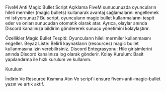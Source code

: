 FiveM Anti Magic Bullet Script
Açıklama
FiveM sunucunuzda oyuncuların hileli mermiler (magic bullets) kullanarak avantaj sağlamalarını engellemek mi istiyorsunuz? Bu script, oyuncuların magic bullet kullanmalarını tespit eder ve onları sunucudan otomatik olarak atar. Ayrıca, olaylar anında Discord kanalınıza bildirim göndererek sunucu yönetimini kolaylaştırır.

Özellikler
Magic Bullet Tespiti: Oyuncuların hileli mermiler kullanmasını engeller.
Beyaz Liste: Belirli kaynakların (resources) magic bullet kullanmasına izin verebilirsiniz.
Discord Entegrasyonu: Hile girişimlerini anında Discord kanalınıza log olarak gönderir.
Kolay Kurulum: Basit yapılandırma ile hızlı kurulum ve kullanım.

Kurulum

İndirin Ve Resource Kısmına Atın Ve script'i ensure fivem-anti-magic-bullet yazın ve artık aktif.
